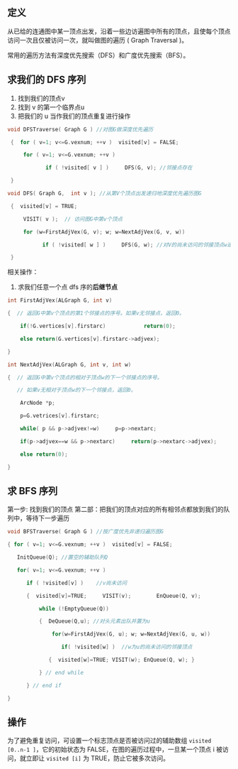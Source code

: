 ## 定义
从已给的连通图中某一顶点出发，沿着一些边访遍图中所有的顶点，且使每个顶点访问一次且仅被访问一次，就叫做图的遍历 ( Graph Traversal )。

常用的遍历方法有深度优先搜索（DFS）和广度优先搜索（BFS）。

## 求我们的 DFS 序列
1. 找到我们的顶点v
2. 找到 v 的第一个临界点u
3. 把我们的 u 当作我们的顶点重复进行操作
```cpp
void DFSTraverse( Graph G ) //对图G做深度优先遍历

 {  for ( v=1; v<=G.vexnum; ++v )  visited[v] = FALSE;

     for ( v=1; v<=G.vexnum; ++v )

            if ( !visited[ v ] )     DFS(G, v); //邻接点存在

 }

void DFS( Graph G,  int v ); //从第V个顶点出发递归地深度优先遍历图G

 {  visited[v] = TRUE; 

     VISIT( v );  // 访问图G中第v个顶点

     for (w=FirstAdjVex(G, v); w; w=NextAdjVex(G, v, w))

           if ( !visited[ w ] )     DFS(G, w); //对V的尚未访问的邻接顶点w递归调用DFS

 }
```

相关操作：
1. 求我们任意一个点 dfs 序的**后继节点**
```cpp
int FirstAdjVex(ALGraph G, int v)

{  // 返回G中第v个顶点的第1个邻接点的序号。如果v无邻接点，返回0。

    if(!G.vertices[v].firstarc)            return(0);

    else return(G.vertices[v].firstarc->adjvex);

}

int NextAdjVex(ALGraph G, int v, int w)

{  // 返回G中第v个顶点的相对于顶点w的下一个邻接点的序号。

   // 如果v无相对于顶点w的下一个邻接点，返回0。

    ArcNode *p;

    p=G.vetrices[v].firstarc;

    while( p && p->adjvex!=w)     p=p->nextarc;

    if(p->adjvex==w && p->nextarc)     return(p->nextarc->adjvex);

    else return(0);

}
```

## 求 BFS 序列
第一步: 找到我们的顶点
第二部：把我们的顶点对应的所有相邻点都放到我们的队列中，等待下一步遍历
```cpp
void BFSTraverse( Graph G ) //按广度优先非递归遍历图G

{ for ( v=1; v<=G.vexnum; ++v )  visited[v] = FALSE;

   InitQueue(Q); //置空的辅助队列Q

   for( v=1; v<=G.vexnum; ++v )

      if ( !visited[v] )    //v尚未访问

      {  visited[v]=TRUE;     VISIT(v);        EnQueue(Q, v);

          while (!EmptyQueue(Q))

          {  DeQueue(Q,u); //对头元素出队并置为u

              for(w=FirstAdjVex(G, u); w; w=NextAdjVex(G, u, w))

                 if( !visited[w] )  //w为u的尚未访问的邻接顶点

             {  visited[w]=TRUE; VISIT(w); EnQueue(Q, w); }

          } // end while

      } // end if

}
```

## 操作
为了避免重复访问，可设置一个标志顶点是否被访问过的辅助数组 `visited [0..n-1 ]`，它的初始状态为 FALSE，在图的遍历过程中，一旦某一个顶点 i 被访问，就立即让 `visited [i]` 为 TRUE，防止它被多次访问。


